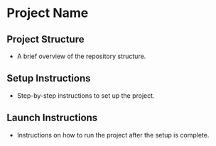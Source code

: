 # Project Name

## Project Structure

- A brief overview of the repository structure.

## Setup Instructions

- Step-by-step instructions to set up the project.

## Launch Instructions

- Instructions on how to run the project after the setup is complete.